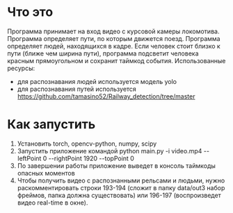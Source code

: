 # Что это
Программа принимает на вход видео с курсовой камеры локомотива. Программа определяет пути, по которым движется поезд. Программа определяет людей, находящихся в кадре. 
Если человек стоит близко к пути (ближе чем ширина пути), программа подсветит человека красным прямоугольном и сохранит таймкод события.
Использованные ресурсы:
- для распознавания людей используется модель yolo
- для распознавания путей используется https://github.com/tamasino52/Railway_detection/tree/master

# Как запустить

1. Установить torch, opencv-python, numpy, scipy
2. Запустить приложение командой
python main.py -i video.mp4 --leftPoint 0 --rightPoint 1920 --topPoint 0
3. По завершении работы приложение выведет в консоль таймкоды опасных моментов
4. Чтобы получить видео с распознанными рельсами и людьми, нужно раскомментировать строки 193-194 (сложит в папку data/out3 набор фреймов, папка должна существовать) или 196-197 (воспроизведет видео real-time в окне).
